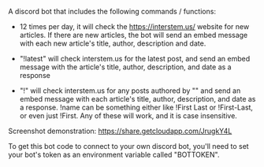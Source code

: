 A discord bot that includes the following commands / functions:

* 12 times per day, it will check the https://interstem.us/ website for new articles. If there are new articles, the bot will send an embed message with each new article's title, author, description and date.

* "!latest" will check interstem.us for the latest post, and send an embed message with the article's title, author, description, and date as a response

* "!<name>" will check interstem.us for any posts authored by "<name>" and send an embed message with each article's title, author, description, and date as a response. !name can be something either like !First Last or !First-Last, or even just !First. Any of these will work, and it is case insensitive.

Screenshot demonstration: https://share.getcloudapp.com/JrugkY4L

To get this bot code to connect to your own discord bot, you'll need to set your bot's token as an environment variable called "BOTTOKEN".
